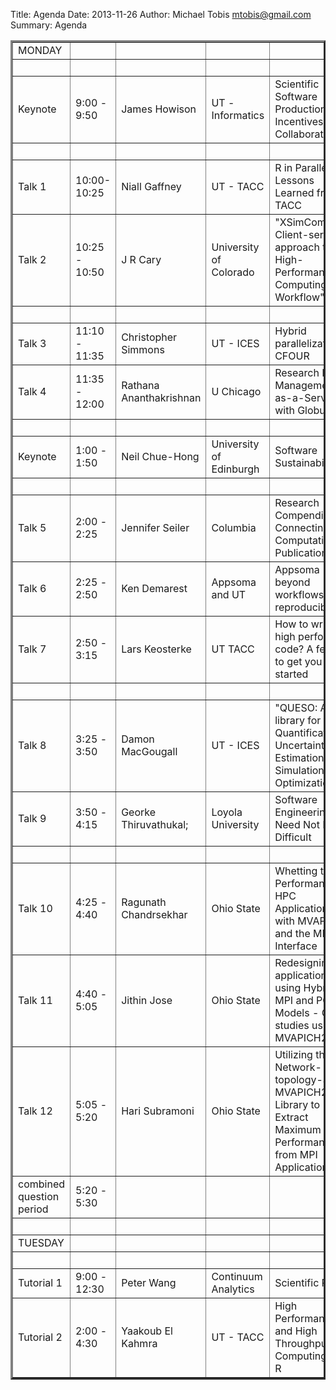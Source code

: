 Title: Agenda
Date: 2013-11-26
Author: Michael Tobis <mtobis@gmail.com>
Summary: Agenda

<table border = "3">
<tr><td>MONDAY</td><td>&nbsp;</td><td>&nbsp;</td><td>&nbsp;</td><td>&nbsp;</td></tr>
<tr><td>&nbsp;</td><td>&nbsp;</td><td>&nbsp;</td><td>&nbsp;</td><td>&nbsp;</td></tr>
<tr><td>Keynote</td><td>9:00 - 9:50</td><td>James Howison</td><td>UT - Informatics</td><td>Scientific Software Production: Incentives and Collaboration
</td></tr>
<tr><td>&nbsp;</td><td>&nbsp;</td><td>&nbsp;</td><td>&nbsp;</td><td>&nbsp;</td></tr>
<tr><td>Talk 1</td><td>10:00-10:25</td><td>Niall Gaffney</td><td>UT - TACC</td><td>R in Parallel: Lessons Learned from TACC
</td></tr>
<tr><td>Talk 2</td><td>10:25 - 10:50</td><td>J R Cary</td><td>University of Colorado</td><td>"XSimComposer: Client-server approach to High-Performance Computing Workflow"
</td></tr>
<tr><td>&nbsp;</td><td>&nbsp;</td><td>&nbsp;</td><td>&nbsp;</td><td>&nbsp;</td></tr>
<tr><td>Talk 3</td><td>11:10 - 11:35</td><td>Christopher Simmons</td><td>UT - ICES</td><td>Hybrid parallelization of CFOUR
</td></tr>
<tr><td>Talk 4</td><td>11:35  - 12:00</td><td>Rathana Ananthakrishnan</td><td>U Chicago</td><td>Research Data Management-as-a-Service with Globus
</td></tr>
<tr><td>&nbsp;</td><td>&nbsp;</td><td>&nbsp;</td><td>&nbsp;</td><td>&nbsp;</td></tr>
<tr><td>Keynote</td><td>1:00 - 1:50</td><td>Neil Chue-Hong</td><td>University of Edinburgh</td><td>Software Sustainability
</td></tr>
<tr><td>&nbsp;</td><td>&nbsp;</td><td>&nbsp;</td><td>&nbsp;</td><td>&nbsp;</td></tr>
<tr><td>Talk 5</td><td>2:00 - 2:25</td><td>Jennifer Seiler</td><td>Columbia</td><td>Research Compendia: Connecting Computation to Publication
</td></tr>
<tr><td>Talk 6</td><td>2:25 - 2:50</td><td>Ken Demarest</td><td>Appsoma and UT</td><td>Appsoma - beyond workflows to reproducibility
</td></tr>
<tr><td>Talk 7</td><td>2:50 - 3:15</td><td>Lars Keosterke</td><td>UT TACC</td><td>How to write high performing code? A few tips to get you started
</td></tr>
<tr><td>&nbsp;</td><td>&nbsp;</td><td>&nbsp;</td><td>&nbsp;</td><td>&nbsp;</td></tr>
<tr><td>Talk 8</td><td>3:25 - 3:50</td><td>Damon MacGougall</td><td>UT - ICES</td><td>"QUESO:  A C++ library for the Quantification of Uncertainty in Estimation Simulation and Optimization"
</td></tr>
<tr><td>Talk 9</td><td>3:50 - 4:15</td><td>Georke Thiruvathukal;</td><td>Loyola University</td><td>Software Engineering Need Not Be Difficult
</td></tr>
<tr><td>&nbsp;</td><td>&nbsp;</td><td>&nbsp;</td><td>&nbsp;</td><td>&nbsp;</td></tr>
<tr><td>Talk 10</td><td>4:25 - 4:40</td><td>Ragunath Chandrsekhar</td><td>Ohio State</td><td>Whetting the Performance of HPC Applications with MVAPICH2 and the MPI-T Interface
</td></tr>
<tr><td>Talk 11</td><td>4:40 - 5:05</td><td>Jithin Jose</td><td>Ohio State</td><td>Redesigning applications using Hybrid MPI and PGAS Models - Case studies using MVAPICH2-X
</td></tr>
<tr><td>Talk 12</td><td>5:05 - 5:20</td><td>Hari Subramoni</td><td>Ohio State</td><td>Utilizing the Network-topology-aware MVAPICH2 Library to Extract Maximum Performance from MPI Applications
</td></tr>
<tr><td>combined question period</td><td>5:20 - 5:30</td><td>&nbsp;</td><td>&nbsp;</td><td>&nbsp;</td></tr>
<tr><td>&nbsp;</td><td>&nbsp;</td><td>&nbsp;</td><td>&nbsp;</td><td>&nbsp;</td></tr>
<tr><td>TUESDAY</td><td>&nbsp;</td><td>&nbsp;</td><td>&nbsp;</td><td>&nbsp;</td></tr>
<tr><td>&nbsp;</td><td>&nbsp;</td><td>&nbsp;</td><td>&nbsp;</td><td>&nbsp;</td></tr>
<tr><td>Tutorial 1</td><td>9:00 - 12:30</td><td>Peter Wang</td><td>Continuum Analytics</td><td>Scientific Python
</td></tr>
<tr><td>Tutorial 2</td><td>2:00 - 4:30</td><td>Yaakoub El Kahmra</td><td>UT - TACC</td><td>High Performance and High Throughput Computing with R
</td></tr>
</table>
